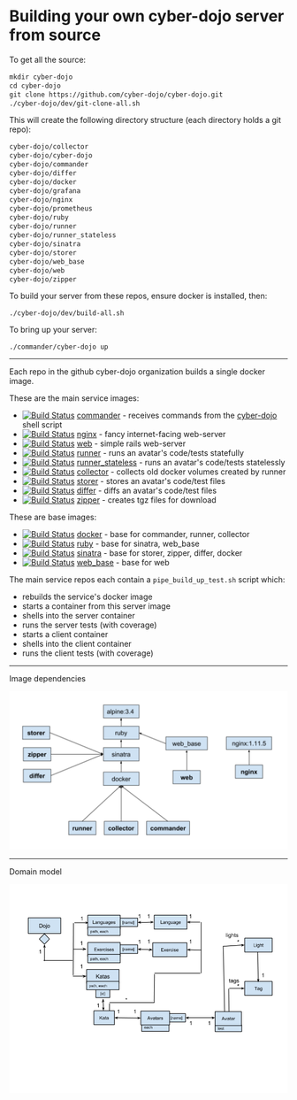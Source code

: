 
# Building your own cyber-dojo server from source

To get all the source:

```
mkdir cyber-dojo
cd cyber-dojo
git clone https://github.com/cyber-dojo/cyber-dojo.git
./cyber-dojo/dev/git-clone-all.sh
```

This will create the following directory structure (each directory holds a git repo):

```
cyber-dojo/collector
cyber-dojo/cyber-dojo
cyber-dojo/commander
cyber-dojo/differ
cyber-dojo/docker
cyber-dojo/grafana
cyber-dojo/nginx
cyber-dojo/prometheus
cyber-dojo/ruby
cyber-dojo/runner
cyber-dojo/runner_stateless
cyber-dojo/sinatra
cyber-dojo/storer
cyber-dojo/web_base
cyber-dojo/web
cyber-dojo/zipper
```

To build your server from these repos, ensure docker is installed, then:

```
./cyber-dojo/dev/build-all.sh
```

To bring up your server:

```
./commander/cyber-dojo up
```

- - - -

Each repo in the github cyber-dojo organization builds a single docker image.

These are the main service images:
  * [![Build Status](https://travis-ci.org/cyber-dojo/commander.svg?branch=master)](https://travis-ci.org/cyber-dojo/commander) [commander](https://github.com/cyber-dojo/commander) - receives commands from the [cyber-dojo](https://github.com/cyber-dojo/commander/blob/master/cyber-dojo) shell script
  * [![Build Status](https://travis-ci.org/cyber-dojo/nginx.svg?branch=master)](https://travis-ci.org/cyber-dojo/nginx) [nginx](https://github.com/cyber-dojo/nginx) - fancy internet-facing web-server
  * [![Build Status](https://travis-ci.org/cyber-dojo/web.svg?branch=master)](https://travis-ci.org/cyber-dojo/web) [web](https://github.com/cyber-dojo/web) - simple rails web-server
  * [![Build Status](https://travis-ci.org/cyber-dojo/runner.svg?branch=master)](https://travis-ci.org/cyber-dojo/runner) [runner](https://github.com/cyber-dojo/runner) - runs an avatar's code/tests statefully
  * [![Build Status](https://travis-ci.org/cyber-dojo/runner_stateless.svg?branch=master)](https://travis-ci.org/cyber-dojo/runner) [runner_stateless](https://github.com/cyber-dojo/runner_stateless) - runs an avatar's code/tests statelessly
  * [![Build Status](https://travis-ci.org/cyber-dojo/collector.svg?branch=master)](https://travis-ci.org/cyber-dojo/collector) [collector](https://github.com/cyber-dojo/collector) - collects old docker volumes created by runner
  * [![Build Status](https://travis-ci.org/cyber-dojo/storer.svg?branch=master)](https://travis-ci.org/cyber-dojo/storer) [storer](https://github.com/cyber-dojo/storer) - stores an avatar's code/test files
  * [![Build Status](https://travis-ci.org/cyber-dojo/differ.svg?branch=master)](https://travis-ci.org/cyber-dojo/differ) [differ](https://github.com/cyber-dojo/differ) - diffs an avatar's code/test files
  * [![Build Status](https://travis-ci.org/cyber-dojo/zipper.svg?branch=master)](https://travis-ci.org/cyber-dojo/zipper) [zipper](https://github.com/cyber-dojo/zipper) - creates tgz files for download

These are base images:
  * [![Build Status](https://travis-ci.org/cyber-dojo/docker.svg?branch=master)](https://travis-ci.org/cyber-dojo/docker) [docker](https://github.com/cyber-dojo/docker) - base for commander, runner, collector
  * [![Build Status](https://travis-ci.org/cyber-dojo/ruby.svg?branch=master)](https://travis-ci.org/cyber-dojo/ruby) [ruby](https://github.com/cyber-dojo/ruby) - base for sinatra, web_base
  * [![Build Status](https://travis-ci.org/cyber-dojo/sinatra.svg?branch=master)](https://travis-ci.org/cyber-dojo/sinatra) [sinatra](https://github.com/cyber-dojo/sinatra) - base for storer, zipper, differ, docker
  * [![Build Status](https://travis-ci.org/cyber-dojo/web_base.svg?branch=master)](https://travis-ci.org/cyber-dojo/web_base) [web_base](https://github.com/cyber-dojo/web_base) - base for web

The main service repos each contain a `pipe_build_up_test.sh` script which:
- rebuilds the service's docker image
- starts a container from this server image
- shells into the server container
- runs the server tests (with coverage)
- starts a client container
- shells into the client container
- runs the client tests (with coverage)

- - - -

Image dependencies

![Image Dependency Graph](image_dependency_graph.png?raw=true "image dependency graph")

- - - -

Domain model

![Domain model](domain_model.png?raw=true "domain model")

